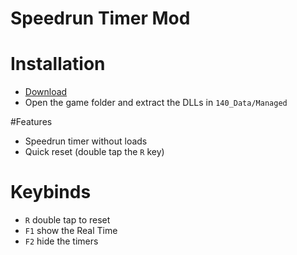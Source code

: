 # Speedrun Timer Mod

# Installation
* [Download](https://github.com/Dalet/140-speedrun-timer/releases/)
* Open the game folder and extract the DLLs in `140_Data/Managed`

#Features
* Speedrun timer without loads
* Quick reset (double tap the `R` key)

# Keybinds
* `R` double tap to reset
* `F1` show the Real Time
* `F2` hide the timers
